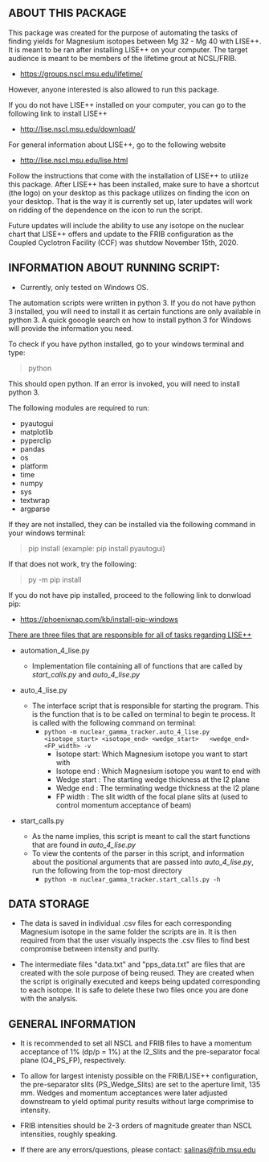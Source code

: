 ABOUT THIS PACKAGE 
------------------

This package was created for the purpose of automating the tasks of finding yields for 
Magnesium isotopes between Mg 32 - Mg 40 with LISE++. It is meant to be ran after installing LISE++ 
on your computer. The target audience is meant to be members of the lifetime grout at 
NCSL/FRIB.
 * https://groups.nscl.msu.edu/lifetime/

However, anyone interested is also allowed to run this package. 

If you do not have LISE++ installed on your computer, you can go to the following link to install 
LISE++
 * http://lise.nscl.msu.edu/download/

For general information about LISE++, go to the following website
 * http://lise.nscl.msu.edu/lise.html

Follow the instructions that come with the installation of LISE++ to utilize this package. After LISE++ has been installed, make sure to have a shortcut (the logo) on your desktop as this package utilizes on finding the icon on your desktop. That is the way it is currently set up, later updates will work on ridding of the dependence on the icon to run the 
script.

Future updates will include the ability to use any isotope on the nuclear chart that LISE++ offers and update to the 
FRIB configuration as the Coupled Cyclotron Facility (CCF) was shutdow November 15th, 2020. 


INFORMATION ABOUT RUNNING SCRIPT:
----------------------------------

* Currently, only tested on Windows OS.

The automation scripts were written in python 3. If you do not have python 3 installed, you will need to install it as
certain functions are only available in python 3. A quick gooogle search on how to install python 3 for Windows will provide 
the information you need.

To check if you have python installed, go to your windows terminal and type:
 > python  

This should open python. If an error is invoked, you will need to install python 3. 

The following modules are required to run:
 - pyautogui 
 - matplotlib 
 - pyperclip
 - pandas
 - os 
 - platform 
 - time 
 - numpy 
 - sys 
 - textwrap 
 - argparse 

If they are not installed, they can be installed via the following command in your windows terminal:
 > pip install <MODULE> (example: pip install pyautogui)

If that does not work, try the following:
 > py -m pip install <MODULE> 

If you do not have pip installed, proceed to the following link to donwload pip:
  * https://phoenixnap.com/kb/install-pip-windows

<u>There are three files that are responsible for all of tasks regarding LISE++</u>
 - automation_4_lise.py 
 	- Implementation file containing all of functions that are called by  _start_calls.py_ and _auto_4_lise.py_
 - auto_4_lise.py
 	- The interface script that is responsible for starting the program. This is the function that is to be
 	called on terminal to begin te process. It is called with the following command on terminal:
 		- `python -m nuclear_gamma_tracker.auto_4_lise.py <isotope_start> <isotope_end> <wedge_start>  
 		<wedge_end> <FP_width> -v`
 			- Isotope start: Which Magnesium isotope you want to start with 
			- Isotope end  : Which Magnesium isotope you want to end with
			- Wedge start  : The starting wedge thickness at the I2 plane
			- Wedge end    : The terminating wedge thickness at the I2 plane
			- FP width     : The slit width of the focal plane slits at (used to control momentum acceptance of beam)

 - start_calls.py
 	- As the name implies, this script is meant to call the start functions that are found in _auto_4_lise.py_
 	- To view the contents of the parser in this script, and information about the 
 		positional arguments that are passed into _auto_4_lise.py_, run the following from the top-most directory 
 		- `python -m nuclear_gamma_tracker.start_calls.py -h`


DATA STORAGE 
------------

* The data is saved in individual .csv files for each corresponding Magnesium isotope in the same folder the scripts are in.
 It is then required from that the user visually inspects the .csv files to find best compromise between intensity and purity.

* The intermediate files "data.txt" and "pps_data.txt" are files that are created with the sole purpose of being reused. They are created when the script is originally executed and keeps being updated corresponding to each isotope. It is safe to delete these two files once you are done with the analysis. 

GENERAL INFORMATION
-------------------

* It is recommended to set all NSCL and FRIB files to have a momentum acceptance of 1% (dp/p = 1%) at the I2_Slits and the pre-separator focal plane (O4_PS_FP), respectively.

* To allow for largest intenisty possible on the FRIB/LISE++ configuration, the pre-separator 
slits (PS_Wedge_Slits) are set to the aperture limit, 135 mm. Wedges and momentum acceptances were 
later adjusted downstream to yield optimal purity results without large comprimise to intensity.

* FRIB intensities should be 2-3 orders of magnitude greater than NSCL intensities, roughly speaking.  

* If there are any errors/questions, please contact: salinas@frib.msu.edu
 

